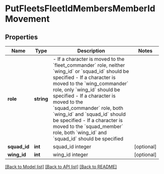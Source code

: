 # PutFleetsFleetIdMembersMemberIdMovement

## Properties
Name | Type | Description | Notes
------------ | ------------- | ------------- | -------------
**role** | **string** | - If a character is moved to the &#x60;fleet_commander&#x60; role, neither &#x60;wing_id&#x60; or &#x60;squad_id&#x60; should be specified - If a character is moved to the &#x60;wing_commander&#x60; role, only &#x60;wing_id&#x60; should be specified - If a character is moved to the &#x60;squad_commander&#x60; role, both &#x60;wing_id&#x60; and &#x60;squad_id&#x60; should be specified - If a character is moved to the &#x60;squad_member&#x60; role, both &#x60;wing_id&#x60; and &#x60;squad_id&#x60; should be specified | 
**squad_id** | **int** | squad_id integer | [optional] 
**wing_id** | **int** | wing_id integer | [optional] 

[[Back to Model list]](../README.md#documentation-for-models) [[Back to API list]](../README.md#documentation-for-api-endpoints) [[Back to README]](../README.md)


